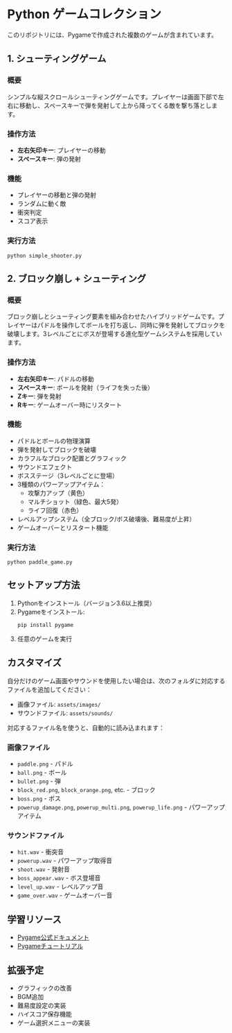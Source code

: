 # Python ゲームコレクション

このリポジトリには、Pygameで作成された複数のゲームが含まれています。

## 1. シューティングゲーム

### 概要
シンプルな縦スクロールシューティングゲームです。プレイヤーは画面下部で左右に移動し、スペースキーで弾を発射して上から降ってくる敵を撃ち落とします。

### 操作方法
- **左右矢印キー**: プレイヤーの移動
- **スペースキー**: 弾の発射

### 機能
- プレイヤーの移動と弾の発射
- ランダムに動く敵
- 衝突判定
- スコア表示

### 実行方法
```
python simple_shooter.py
```

## 2. ブロック崩し + シューティング

### 概要
ブロック崩しとシューティング要素を組み合わせたハイブリッドゲームです。プレイヤーはパドルを操作してボールを打ち返し、同時に弾を発射してブロックを破壊します。3レベルごとにボスが登場する進化型ゲームシステムを採用しています。

### 操作方法
- **左右矢印キー**: パドルの移動
- **スペースキー**: ボールを発射（ライフを失った後）
- **Zキー**: 弾を発射
- **Rキー**: ゲームオーバー時にリスタート

### 機能
- パドルとボールの物理演算
- 弾を発射してブロックを破壊
- カラフルなブロック配置とグラフィック
- サウンドエフェクト
- ボスステージ（3レベルごとに登場）
- 3種類のパワーアップアイテム：
  - 攻撃力アップ（黄色）
  - マルチショット（緑色、最大5発）
  - ライフ回復（赤色）
- レベルアップシステム（全ブロック/ボス破壊後、難易度が上昇）
- ゲームオーバーとリスタート機能

### 実行方法
```
python paddle_game.py
```

## セットアップ方法

1. Pythonをインストール（バージョン3.6以上推奨）
2. Pygameをインストール:
   ```
   pip install pygame
   ```
3. 任意のゲームを実行

## カスタマイズ

自分だけのゲーム画面やサウンドを使用したい場合は、次のフォルダに対応するファイルを追加してください：

- 画像ファイル: `assets/images/`
- サウンドファイル: `assets/sounds/`

対応するファイル名を使うと、自動的に読み込まれます：

### 画像ファイル
- `paddle.png` - パドル
- `ball.png` - ボール
- `bullet.png` - 弾
- `block_red.png`, `block_orange.png`, etc. - ブロック
- `boss.png` - ボス
- `powerup_damage.png`, `powerup_multi.png`, `powerup_life.png` - パワーアップアイテム

### サウンドファイル
- `hit.wav` - 衝突音
- `powerup.wav` - パワーアップ取得音
- `shoot.wav` - 発射音
- `boss_appear.wav` - ボス登場音
- `level_up.wav` - レベルアップ音
- `game_over.wav` - ゲームオーバー音

## 学習リソース
- [Pygame公式ドキュメント](https://www.pygame.org/docs/)
- [Pygameチュートリアル](https://realpython.com/pygame-a-primer/)

## 拡張予定
- グラフィックの改善
- BGM追加
- 難易度設定の実装
- ハイスコア保存機能
- ゲーム選択メニューの実装 